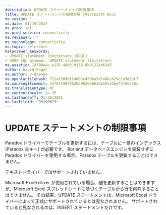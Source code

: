 ```yaml
---
description: UPDATE ステートメントの制限事項
title: UPDATE ステートメントの制限事項 |Microsoft Docs
ms.custom: ''
ms.date: 01/19/2017
ms.prod: sql
ms.prod_service: connectivity
ms.reviewer: ''
ms.technology: connectivity
ms.topic: reference
helpviewer_keywords:
- UPDATE statement limitations [ODBC]
- ODBC SQL grammar, UPDATE statement limitations
ms.assetid: 14700aac-e135-4dc0-9138-4b01224461d5
author: David-Engel
ms.author: v-daenge
ms.openlocfilehash: 721af98991f4d63c459ba5df44bc425c245d2dc7
ms.sourcegitcommit: 33f0f190f962059826e002be165a2bef4f9e350c
ms.translationtype: MT
ms.contentlocale: ja-JP
ms.lasthandoff: 01/30/2021
ms.locfileid: "99190623"
---
```

# <a name="update-statement-limitations"></a>UPDATE ステートメントの制限事項
Paradox ドライバーでテーブルを更新するには、テーブルに一意のインデックス (Paradox 主キー) が必要です。 Borland データベースエンジンを実装せずに Paradox ドライバーを使用する場合、Paradox テーブルを更新することはできません。  
  
 テキストドライバーではサポートされていません。  
  
 Microsoft Excel driver が使用されている場合、値を更新することはできますが、Microsoft Excel スプレッドシートに基づくテーブルから行を削除することはできません。 その結果、UPDATE ステートメントは、Microsoft Excel ドライバーによって正式にサポートされているとは見なされません。 サポートされていると見なされるのは、INSERT ステートメントだけです。
